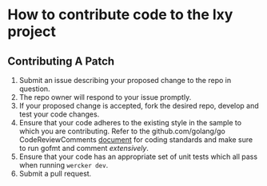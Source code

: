 # How to contribute code to the lxy project

## Contributing A Patch

1. Submit an issue describing your proposed change to the repo in question.
2. The repo owner will respond to your issue promptly.
3. If your proposed change is accepted, fork the desired repo, develop and test your code changes.
4. Ensure that your code adheres to the existing style in the sample to which you are contributing. Refer to the github.com/golang/go CodeReviewComments [document](https://github.com/golang/go/wiki/CodeReviewComments) for coding standards and make sure to run gofmt and comment *extensively*.
5. Ensure that your code has an appropriate set of unit tests which all pass when running `wercker dev`.
6. Submit a pull request.

